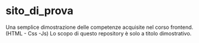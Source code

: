 # sito_di_prova
Una semplice dimostrazione delle competenze acquisite nel corso frontend. (HTML - Css -Js)
Lo scopo di questo repository è solo a titolo dimostrativo.
